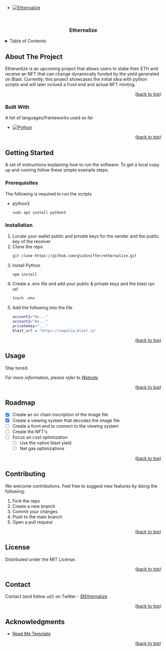 <!-- Test -->
<a name="readme-top"></a>
<!--
*** Comment
-->



<!-- ETHERNALIZE -->

* [![Ethernalize][Ethernalize.it]][Ethernalize-url]

<br />
<div align="center">
  <a href="https://github.com/glu3sniffer/ethernalize">
    <a name="Ethernalize"></a>
  </a>
  <h3 align="center">Ethernalize</h3>
</div>



<!-- TABLE OF CONTENTS -->
<details>
  <summary>Table of Contents</summary>
  <ol>
    <li>
      <a href="#about-the-project">About The Project</a>
      <ul>
        <li><a href="#built-with">Built With</a></li>
      </ul>
    </li>
    <li>
      <a href="#getting-started">Getting Started</a>
      <ul>
        <li><a href="#prerequisites">Prerequisites</a></li>
        <li><a href="#installation">Installation</a></li>
      </ul>
    </li>
    <li><a href="#usage">Usage</a></li>
    <li><a href="#roadmap">Roadmap</a></li>
    <li><a href="#contributing">Contributing</a></li>
    <li><a href="#license">License</a></li>
    <li><a href="#contact">Contact</a></li>
    <li><a href="#acknowledgments">Acknowledgments</a></li>
  </ol>
</details>



<!-- ABOUT THE PROJECT -->
## About The Project

Etheranlize is an upcoming project that allows users to stake their ETH and receive an NFT that can change dynamically funded by the yield generated on Blast. Currently, this project showcases the initial idea with python scripts and will later inclued a front end and actual NFT minting. 

<p align="right">(<a href="#readme-top">back to top</a>)</p>



### Built With

A list of languages/frameworks used so far

* [![Python][Python.com]][Python-url]

<p align="right">(<a href="#readme-top">back to top</a>)</p>



<!-- GETTING STARTED -->
## Getting Started

A set of instructions explaining how to run the software:
To get a local copy up and running follow these simple example steps.

### Prerequisites

The following is required to run the scripts
* python3
  ```sh
  sudo apt install python3
  ```

### Installation

1. Locate your wallet public and private keys for the sender and the public key of the receiver
2. Clone the repo
   ```sh
   git clone https://github.com/glu3sniffer/ethernalize.git
   ```
3. Install Python
   ```sh
   npm install
   ```
4. Create a .env file and add your public & private keys and the blast rpc url 
   ```sh
   touch .env
   ```
5. Add the following into the file
   ```sh
   account1="0x..."
   account2="0x..."
   privatekey="..."
   blast_url = "https://sepolia.blast.io"
   ```

<p align="right">(<a href="#readme-top">back to top</a>)</p>



<!-- USAGE EXAMPLES -->
## Usage

Stay tuned.

_For more information, please refer to [Website](https://www.ethernalize.it/#)_

<p align="right">(<a href="#readme-top">back to top</a>)</p>



<!-- ROADMAP -->
## Roadmap

- [x] Create an on chain inscription of the image file
- [x] Create a viewing system that decodes the image file
- [ ] Create a front end to connect to the viewing system
- [ ] Create the NFT's
- [ ] Focus on cost optimization
    - [ ] Use the native blast yield
    - [ ] Net gas optimizations

<p align="right">(<a href="#readme-top">back to top</a>)</p>



<!-- CONTRIBUTING -->
## Contributing

We welcome contributions. Feel free to suggest new features by doing the following:

1. Fork the repo
2. Create a new branch 
3. Commit your changes 
4. Push to the main branch
5. Open a pull request

<p align="right">(<a href="#readme-top">back to top</a>)</p>



<!-- LICENSE -->
## License

Distributed under the MIT License.

<p align="right">(<a href="#readme-top">back to top</a>)</p>



<!-- CONTACT -->
## Contact

Contact (and follow us!) on Twitter - [@Ethernalize](https://twitter.com/your_username)

<p align="right">(<a href="#readme-top">back to top</a>)</p>



<!-- ACKNOWLEDGMENTS -->
## Acknowledgments

* [Read Me Template](https://github.com/othneildrew/Best-README-Template/tree/master)


<p align="right">(<a href="#readme-top">back to top</a>)</p>



<!-- MARKDOWN LINKS & IMAGES -->
<!-- https://www.markdownguide.org/basic-syntax/#reference-style-links -->

[Python.com]: https://www.python.org/static/img/python-logo.png
[Python-url]: https://www.python.org
[Ethernalize.it]: https://www.ethernalize.it/logo_dark.png
[Ethernalize-url]: https://www.ethernalize.it
